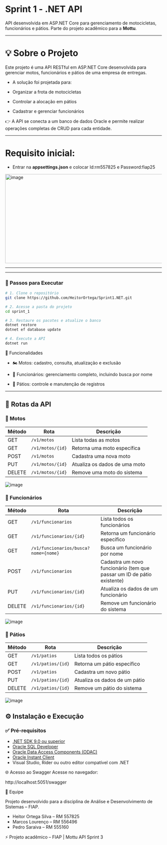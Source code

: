 # Sprint 1 - .NET API

API desenvolvida em ASP.NET Core para gerenciamento de motocicletas, funcionários e pátios.
Parte do projeto acadêmico para a **Mottu**.

---

# 💡 Sobre o Projeto
Este projeto é uma API RESTful em ASP.NET Core desenvolvida para gerenciar motos, funcionários e pátios de uma empresa de entregas.

- A solução foi projetada para:

- Organizar a frota de motocicletas

- Controlar a alocação em pátios

- Cadastrar e gerenciar funcionários

👉 A API se conecta a um banco de dados Oracle e permite realizar operações completas de CRUD para cada entidade.

---

# Requisito inicial:
- Entrar na **appsettings.json** e colocar Id:rm557825 e Password:fiap25
<img width="847" height="286" alt="image" src="https://github.com/user-attachments/assets/02a139b1-3692-4c13-b49d-0cdb9638cc81" />

---

---

### 🚀 Passos para Executar

```bash
# 1. Clone o repositório
git clone https://github.com/HeitorOrtega/Sprint1.NET.git

# 2. Acesse a pasta do projeto
cd sprint_1

# 3. Restaure os pacotes e atualize o banco
dotnet restore
dotnet ef database update

# 4. Execute a API
dotnet run
```

📌 Funcionalidades

- 🏍️ Motos: cadastro, consulta, atualização e exclusão

- 👷 Funcionários: gerenciamento completo, incluindo busca por nome

- 🏢 Pátios: controle e manutenção de registros

---

## 🔗 Rotas da API

### 📍 Motos

| Método | Rota             | Descrição                     |
| ------ | ---------------- | ----------------------------- |
| GET    | `/v1/motos`      | Lista todas as motos          |
| GET    | `/v1/motos/{id}` | Retorna uma moto específica   |
| POST   | `/v1/motos`      | Cadastra uma nova moto        |
| PUT    | `/v1/motos/{id}` | Atualiza os dados de uma moto |
| DELETE | `/v1/motos/{id}` | Remove uma moto do sistema    |


![image](https://github.com/user-attachments/assets/8c907b04-c2e7-4154-a79e-00d80cf123f5)


### 📍 Funcionários

| Método | Rota                                 | Descrição                           |
| ------ | ------------------------------------ | ----------------------------------- |
| GET    | `/v1/funcionarios`                   | Lista todos os funcionários         |
| GET    | `/v1/funcionarios/{id}`              | Retorna um funcionário específico   |
| GET    | `/v1/funcionarios/busca?nome={nome}` | Busca um funcionário por nome       |
| POST   | `/v1/funcionarios`                   | Cadastra um novo funcionário (tem que passar um ID de pátio existente) |
| PUT    | `/v1/funcionarios/{id}`              | Atualiza os dados de um funcionário |
| DELETE | `/v1/funcionarios/{id}`              | Remove um funcionário do sistema    |


![image](https://github.com/user-attachments/assets/882c795e-5d4b-4c7e-9728-d6d94685c043)


### 📍 Pátios

| Método | Rota              | Descrição                     |
| ------ | ----------------- | ----------------------------- |
| GET    | `/v1/patios`      | Lista todos os pátios         |
| GET    | `/v1/patios/{id}` | Retorna um pátio específico   |
| POST   | `/v1/patios`      | Cadastra um novo pátio        |
| PUT    | `/v1/patios/{id}` | Atualiza os dados de um pátio |
| DELETE | `/v1/patios/{id}` | Remove um pátio do sistema    |

![image](https://github.com/user-attachments/assets/a46272e3-5165-4737-a50f-1da361677a25)


## ⚙️ Instalação e Execução

### ✅ Pré-requisitos

- [.NET SDK 9.0 ou superior](https://dotnet.microsoft.com/en-us/download)
- [Oracle SQL Developer](https://www.oracle.com/database/sqldeveloper/)
- [Oracle Data Access Components (ODAC)](https://www.oracle.com/database/technologies/dotnet-odacdeploy-downloads.html)
- [Oracle Instant Client](https://www.oracle.com/database/technologies/instant-client/downloads.html)
- Visual Studio, Rider ou outro editor compatível com .NET


🌐 Acesso ao Swagger
Acesse no navegador:

http://localhost:5051/swagger

👥 Equipe

Projeto desenvolvido para a disciplina de Análise e Desenvolvimento de Sistemas – FIAP.

- Heitor Ortega Silva – RM 557825
- Marcos Lourenço – RM 556496
- Pedro Saraiva – RM 555160

⚡ Projeto acadêmico – FIAP | Mottu API Sprint 3
